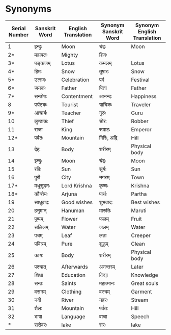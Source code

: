 # Synonyms

| Serial Number | Sanskrit Word | English Translation | Synonym Sanskrit Word | Synonym English Translation |
|---------------|---------------|---------------------|------------------------|-----------------------------|
| 1             | इन्दुः        | Moon                | चंद्रः                   | Moon                         |
| 2*            | महाबलः       | Mighty              | शिवः                   |                      |
| 3*             | पङ्कजम्       | Lotus               | कमलम्                 | Lotus                        |
| 4*             | हिमः          | Snow                | तुषारः                  | Snow                     |
| 5*             | उत्सवः        | Celebration         | पर्व                 | Festival                     |
| 6*             | जनकः         | Father              | पिता                     | Father                       |
| 7*             | सन्तोषः       | Contentment         | आनन्दः                  | Happiness                    |
| 8             | पर्यटकः      | Tourist             | यात्रिकः                 | Traveler                     |
| 9*             | आचार्यः      | Teacher             | गुरुः                    | Guru                         |
| 10            | लुण्ठाकः      | Thief               | चोरः                    | Robber                       |
| 11            | राजा          | King                | सम्राटः                  | Emperor                      |
| 12*           | पर्वतः        | Mountain            | गिरिः, अद्रि                    | Hill                         |
| 13            | देहः          | Body                | शरीरम्                  | Physical body                |
| 14            | इन्दुः         | Moon                | चंद्रः                   | Moon                         |
| 15            | रविः          | Sun                 | सूर्यः                   | Sun                          |
| 16            | पुरी          | City                | नगरम्                   | Town                         |
| 17*            | मधुसूदनः     | Lord Krishna        | कृष्णः                   | Krishna                      |
| 18*            | कौन्तेयः      | Arjuna              | पार्थः                   | Partha                       |
| 19            | साधुवादः      | Good wishes         | शुभवादः                 | Best wishes                  |
| 20            | हनुमान्        | Hanuman             | मारुतिः                  | Maruti                       |
| 21            | पुष्पम्        | Flower              | फलम्                     | Fruit                        |
| 22            | सलिलम्        | Water               | जलम्                     | Water                        |
| 23            | पत्रम्        | Leaf                | लता                     | Creeper                      |
| 24            | पवित्रम्      | Pure                | शुद्धम्                  | Clean                        |
| 25            | कायः          | Body                | शरीरम्                  | Physical body                |
| 26            | पश्चात्        | Afterwards          | अनन्तरम्                 | Later                        |
| 27            | शिक्षा        | Education           | विद्या                   | Knowledge                    |
| 28            | सन्तः          | Saints              | महात्मानः                | Great souls                  |
| 29            | वसनम्        | Clothing            | वस्त्रम्                  | Garment                      |
| 30            | नदी           | River               | नहरः                    | Stream                       |
| 31            | शैलः          | Mountain            | पर्वतः                  | Hill                         |
| 32            | भाषा          | Language            | वाचा                     | Speech                       |
|*|सरोवरः |lake|सरः |lake|
